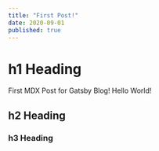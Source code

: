 ```yaml
---
title: "First Post!"
date: 2020-09-01
published: true
---
```


# h1 Heading

First MDX Post for Gatsby Blog! Hello World!

## h2 Heading

### h3 Heading
